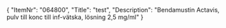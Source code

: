 {
  "ItemNr": "064800",
  "Title": "test",
  "Description": "Bendamustin Actavis, pulv till konc till inf-vätska, lösning 2,5 mg/ml"
}